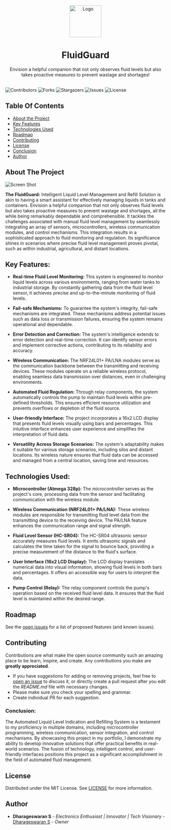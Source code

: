 <br/>
<p align="center">
  <a href="https://github.com/dhamuvkl/FluidGuard">
    <img src="https://cdn4.iconfinder.com/data/icons/logos-and-brands/512/273_Readme_logo-512.png" alt="Logo" width="100" height="100">
  </a>

  <h1 align="center">FluidGuard</h1>

  <p align="center">
    Envision a helpful companion that not only observes fluid levels but also takes proactive measures to prevent wastage and shortages!
    <br/>
    <br/>
  </p>
</p>

![Contributors](https://img.shields.io/github/contributors/dhamuvkl/FluidGuard?color=dark-green) ![Forks](https://img.shields.io/github/forks/dhamuvkl/FluidGuard?style=social) ![Stargazers](https://img.shields.io/github/stars/dhamuvkl/FluidGuard?style=social) ![Issues](https://img.shields.io/github/issues/dhamuvkl/FluidGuard) ![License](https://img.shields.io/github/license/dhamuvkl/FluidGuard) 

## Table Of Contents

* [About the Project](#about-the-project)
* [Key Features](#key-features)
* [Technologies Used](#technologies-used)
* [Roadmap](#roadmap)
* [Contributing](#contributing)
* [License](#license)
* [Conclusion](#conclusion)
* [Author](#author)


## About The Project

![Screen Shot](https://dharageshtech.files.wordpress.com/2023/09/img_20230528_140305.jpg?w=1024)

 <font size= “1”> **The FluidGuard:** </font> Intelligent Liquid Level Management and Refill Solution is akin to having a smart assistant for effectively managing liquids in tanks and containers. Envision a helpful companion that not only observes fluid levels but also takes proactive measures to prevent wastage and shortages, all the while being remarkably dependable and comprehensible. It tackles the challenges associated with manual fluid level management by seamlessly integrating an array of sensors, microcontrollers, wireless communication modules, and control mechanisms. This integration results in a sophisticated approach to fluid monitoring and regulation. Its significance shines in scenarios where precise fluid level management proves pivotal, such as within industrial, agricultural, and distant locations.

##  Key Features: 

*	**Real-time Fluid Level Monitoring:** This system is engineered to monitor liquid levels across various environments, ranging from water tanks to industrial storage. By constantly gathering data from the fluid level sensor, it achieves precise and up-to-the-minute monitoring of fluid levels.
  
*	**Fail-safe Mechanisms:** To guarantee the system's integrity, fail-safe mechanisms are integrated. These mechanisms address potential issues such as data loss or transmission failures, ensuring the system remains operational and dependable.
  
*	**Error Detection and Correction:** The system's intelligence extends to error detection and real-time correction. It can identify sensor errors and implement corrective actions, contributing to its reliability and accuracy.
  
*	**Wireless Communication:** The NRF24L01+ PA/LNA modules serve as the communication backbone between the transmitting and receiving devices. These modules operate on a reliable wireless protocol, enabling seamless data transmission over distances, even in challenging environments.

*	**Automated Fluid Regulation:** Through relay components, the system automatically controls the pump to maintain fluid levels within pre-defined thresholds. This ensures efficient resource utilization and prevents overflows or depletion of the fluid source.
  
*	**User-friendly Interface:** The project incorporates a 16x2 LCD display that presents fluid levels visually using bars and percentages. This intuitive interface enhances user experience and simplifies the interpretation of fluid data.
  
*	**Versatility Across Storage Scenarios:** The system's adaptability makes it suitable for various storage scenarios, including silos and distant locations. Its wireless nature ensures that fluid data can be accessed and managed from a central location, saving time and resources.


## Technologies Used:

*	**Microcontroller (Atmega 328p):** The microcontroller serves as the project's core, processing data from the sensor and facilitating communication with the wireless module.
  
*	**Wireless Communication (NRF24L01+ PA/LNA):**  These wireless modules are responsible for transmitting fluid level data from the transmitting device to the receiving device. The PA/LNA feature enhances the communication range and signal strength.
  
*	**Fluid Level Sensor (HC-SR04):** The HC-SR04 ultrasonic sensor accurately measures fluid levels. It emits ultrasonic signals and calculates the time taken for the signal to bounce back, providing a precise measurement of the distance to the fluid's surface.
  
*	**User Interface (16x2 LCD Display):** The LCD display translates numerical data into visual information, showing fluid levels in both bars and percentages. It offers an accessible way for users to interpret the data.
  
*	**Pump Control (Relay):** The relay component controls the pump's operation based on the received fluid level data. It ensures that the fluid level is maintained within the desired range.


## Roadmap

See the [open issues](https://github.com/dhamuvkl/FluidGuard/issues) for a list of proposed features (and known issues).

## Contributing

Contributions are what make the open source community such an amazing place to be learn, inspire, and create. Any contributions you make are **greatly appreciated**.
* If you have suggestions for adding or removing projects, feel free to [open an issue](https://github.com/dhamuvkl/FluidGuard/issues/new) to discuss it, or directly create a pull request after you edit the *README.md* file with necessary changes.
* Please make sure you check your spelling and grammar.
* Create individual PR for each suggestion.


### Conclusion:

The Automated Liquid Level Indication and Refilling System is a testament to my proficiency in multiple domains, including microcontroller programming, wireless communication, sensor integration, and control mechanisms. By showcasing this project in my portfolio, I demonstrate my ability to develop innovative solutions that offer practical benefits in real-world scenarios. The fusion of technology, intelligent control, and user-friendly interfaces positions this project as a significant accomplishment in the field of automated fluid management.


## License

Distributed under the MIT License. See [LICENSE](https://github.com/dhamuvkl/FluidGuard/blob/main/LICENSE.md) for more information.

## Author

* **Dharageswaran S** - *Electronics Enthusiast | Innovator | Tech Visionary* - [Dharageswaran S](https://github.com/DhamuVkl/) - *Owner*

